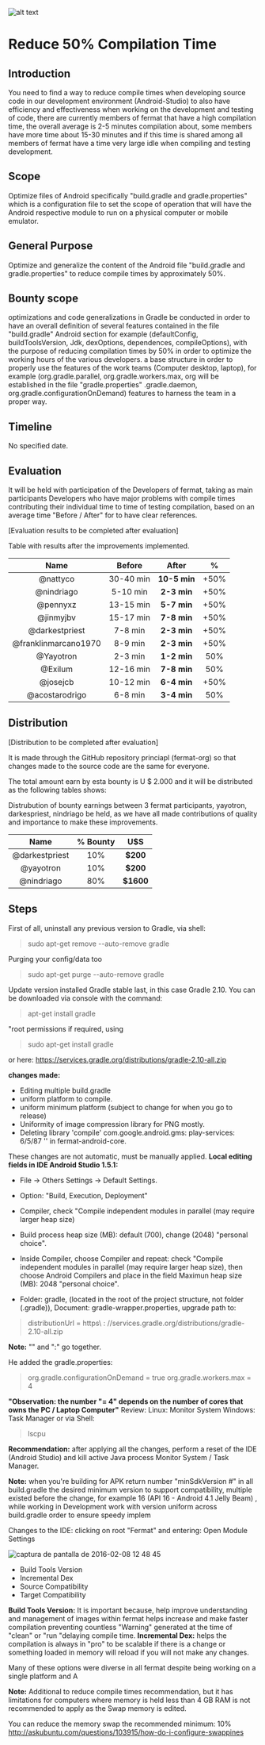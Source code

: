 ![alt text](https://github.com/bitDubai/media-kit/blob/master/MediaKit/Fermat%20Branding/Fermat%20Logotype/Fermat_Logo_3D.png "Fermat Logo")

# Reduce 50% Compilation Time


## Introduction
You need to find a way to reduce compile times when developing source code in our development environment (Android-Studio) to also have efficiency and effectiveness when working on the development and testing of code, there are currently members of fermat that have a high compilation time, the overall average is 2-5 minutes compilation about, some members have more time about 15-30 minutes and if this time is shared among all members of fermat have a time very large idle when compiling and testing development.

## Scope
Optimize files of Android specifically "build.gradle and gradle.properties" which is a configuration file to set the scope of operation that will have the Android respective module to run on a physical computer or mobile emulator.

## General Purpose
Optimize and generalize the content of the Android file "build.gradle and gradle.properties" to reduce compile times by approximately 50%.

## Bounty scope
optimizations and code generalizations in Gradle be conducted in order to have an overall definition of several features contained in the file "build.gradle" Android section for example (defaultConfig, buildToolsVersion, Jdk, dexOptions, dependences, compileOptions), with the purpose of reducing compilation times by 50% in order to optimize the working hours of the various developers.
a base structure in order to properly use the features of the work teams (Computer desktop, laptop), for example (org.gradle.parallel, org.gradle.workers.max, org will be established in the file "gradle.properties" .gradle.daemon, org.gradle.configurationOnDemand) features to harness the team in a proper way.

## Timeline
No specified date.

## Evaluation
It will be held with participation of the Developers of fermat, taking as main participants Developers who have major problems with compile times contributing their individual time to time of testing compilation, based on an average time "Before / After" for to have clear references.

[Evaluation results to be completed after evaluation]

Table with results after the improvements implemented.

| Name | Before  | After | % |
|:---:|:---:|:---:|:---:|
| @nattyco | 30-40 min | **10-5 min** | +50%|
| @nindriago | 5-10 min | **2-3 min** |+50%|
| @pennyxz | 13-15 min | **5-7 min** |+50%|
| @jinmyjbv | 15-17 min | **7-8 min** |+50%|
| @darkestpriest | 7-8 min | **2-3 min** |+50%|
| @franklinmarcano1970 | 8-9 min | **2-3 min** |+50%|
| @Yayotron | 2-3 min | **1-2 min** |50%|
| @Exilum | 12-16 min | **7-8 min**|50%|
| @josejcb | 10-12 min | **6-4 min**|+50%|
| @acostarodrigo | 6-8 min | **3-4 min**|50%|

## Distribution
[Distribution to be completed after evaluation]

It is made through the GitHub repository princiapl (fermat-org) so that changes made to the source code are the same for everyone.

The total amount earn by esta bounty is U $ 2.000 and it will be distributed as the following tables shows:

Distrubution of bounty earnings between 3 fermat participants, yayotron, darkespriest, nindriago be held, as we have all made contributions of quality and importance to make these improvements.

| Name | % Bounty | U$S |
|:---:|:---:|:---:|
|@darkestpriest|10%|**$200**
|@yayotron|10%|**$200**
|@nindriago|80%|**$1600**

## Steps

First of all, uninstall any previous version to Gradle, via shell:

> sudo apt-get remove --auto-remove gradle

Purging your config/data too

> sudo apt-get purge --auto-remove gradle

Update version installed Gradle stable last, in this case Gradle 2.10.
You can be downloaded via console with the command: 

> apt-get install gradle

"root permissions if required, using 

> sudo apt-get install gradle

or 
here:
 https://services.gradle.org/distributions/gradle-2.10-all.zip


**changes made:**

- Editing multiple build.gradle
- uniform platform to compile.
- uniform minimum platform (subject to change for when you go to release)
- Uniformity of image compression library for PNG mostly.
- Deleting library 'compile' com.google.android.gms: play-services: 6/5/87 '' in fermat-android-core.

These changes are not automatic, must be manually applied.
**Local editing fields in IDE Android Studio 1.5.1:**

- File -> Others Settings -> Default Settings.
- Option: "Build, Execution, Deployment"
- Compiler, check "Compile independent modules in parallel (may require larger heap size)

- Build process heap size (MB): default (700), change (2048) "personal choice".

- Inside Compiler, choose Compiler and repeat: check "Compile independent modules in parallel (may require larger heap size), then choose Android Compilers and place in the field Maximun heap size (MB): 2048 "personal choice".

- Folder: gradle, (located in the root of the project structure, not folder (.gradle)), Document: gradle-wrapper.properties, upgrade path to: 

> distributionUrl = https\ : //services.gradle.org/distributions/gradle-2.10-all.zip

**Note:** "\" and ":" go together.

He added the gradle.properties:

> org.gradle.configurationOnDemand = true
> org.gradle.workers.max = 4

**"Observation: the number "= 4" depends on the number of cores that owns the PC / Laptop Computer"**
Review:
Linux: Monitor System
Windows: Task Manager
or via Shell:

> lscpu

**Recommendation:** after applying all the changes, perform a reset of the IDE (Android Studio) and kill active Java process Monitor System / Task Manager.

**Note:** when you're building for APK return number "minSdkVersion #" in all build.gradle the desired minimum version to support compatibility, multiple existed before the change, for example 16 (API 16 - Android 4.1 Jelly Beam) , while working in Development work with version uniform across build.gradle order to ensure speedy implem

Changes to the IDE:
clicking on root "Fermat" and entering:
Open Module Settings

![captura de pantalla de 2016-02-08 12 48 45](https://cloud.githubusercontent.com/assets/13187461/12893370/ef6e1254-ce62-11e5-8749-00683185c395.png)

- Build Tools Version
- Incremental Dex
- Source Compatibility
- Target Compatibility

**Build Tools Version:** It is important because, help improve understanding and management of images within fermat helps increase and make faster compilation preventing countless "Warning" generated at the time of "clean" or "run "delaying compile time.
**Incremental Dex:** helps the compilation is always in "pro" to be scalable if there is a change or something loaded in memory will reload if you will not make any changes.

Many of these options were diverse in all fermat despite being working on a single platform and A

**Note:** Additional to reduce compile times recommendation, but it has limitations for computers where memory is held less than 4 GB RAM is not recommended to apply as the Swap memory is edited.

You can reduce the memory swap the recommended minimum: 10%
http://askubuntu.com/questions/103915/how-do-i-configure-swappines
